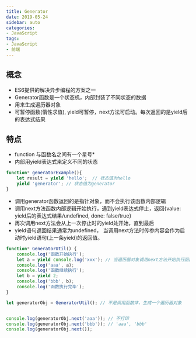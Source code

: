 ```yaml
---
title: Generator
date: 2019-05-24
sidebar: auto
categories:
- JavaScript
tags:
- JavaScript
- 前端
---
```


##  概念
-   ES6提供的解决异步编程的方案之一
-   Generator函数是一个状态机，内部封装了不同状态的数据
-   用来生成遍历器对象
-   可暂停函数(惰性求值), yield可暂停，next方法可启动。每次返回的是yield后的表达式结果

##  特点
-   function 与函数名之间有一个星号*
-   内部用yield表达式来定义不同的状态
```js
function* generatorExample(){
    let result = yield 'hello';  // 状态值为hello
    yield 'generator'; // 状态值为generator
}
```
-   调用generator函数返回的是指针对象，而不会执行该函数内部逻辑
-   调用next方法函数内部逻辑开始执行，遇到yield表达式停止，返回{value: yield后的表达式结果/undefined, done: false/true}
-   再次调用next方法会从上一次停止时的yield处开始，直到最后
-   yield语句返回结果通常为undefined， 当调用next方法时传参内容会作为启动时yield语句(上一条yield)的返回值。

```js
function* GeneratorUtil() {
    console.log('函数开始执行');
    let a = yield console.log('xxx'); // 当遍历器对象调用next方法开始执行函数，遇到yield就暂停
    console.log('aaa', a);
    console.log('函数继续执行');
    let b = yield 2;
    console.log('bbb', b);
    console.log('函数执行完毕');
}

let generatorObj = GeneratorUtil(); // 不是调用函数体，生成一个遍历器对象


console.log(generatorObj.next('aaa')); // 不打印
console.log(generatorObj.next('bbb')); // 'aaa', 'bbb'
console.log(generatorObj.next());
```